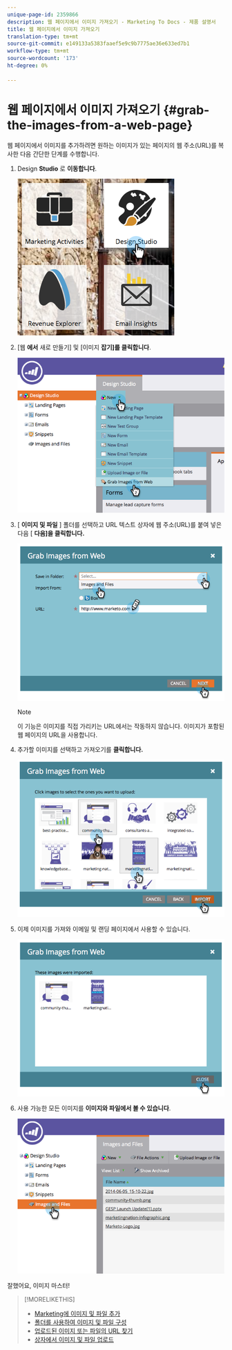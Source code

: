 ```yaml
---
unique-page-id: 2359866
description: 웹 페이지에서 이미지 가져오기 - Marketing To Docs - 제품 설명서
title: 웹 페이지에서 이미지 가져오기
translation-type: tm+mt
source-git-commit: e149133a5383faaef5e9c9b7775ae36e633ed7b1
workflow-type: tm+mt
source-wordcount: '173'
ht-degree: 0%

---
```



# 웹 페이지에서 이미지 가져오기 {#grab-the-images-from-a-web-page}

웹 페이지에서 이미지를 추가하려면 원하는 이미지가 있는 페이지의 웹 주소(URL)를 복사한 다음 간단한 단계를 수행합니다.

1. Design **Studio** 로 **이동합니다**.

   ![](assets/designstudio-2.png)

1. [웹 **에서** 새로 만들기] 및 [이미지 **잡기]를 클릭합니다**.

   ![](assets/image2014-9-16-11-3a37-3a46.png)

1. [ **이미지 및 파일** ] 폴더를 선택하고 URL 텍스트 상자에 웹 주소(URL)를 붙여 넣은 다음 [ **다음]을 클릭합니다.**

   ![](assets/image2014-9-16-11-3a37-3a55.png)

   >[!NOTE]
   >
   >이 기능은 이미지를 직접 가리키는 URL에서는 작동하지 않습니다. 이미지가 포함된 웹 페이지의 URL을 사용합니다.

1. 추가할 이미지를 선택하고 가져오기를 **클릭합니다.**

   ![](assets/image2014-9-16-11-3a38-3a3.png)

1. 이제 이미지를 가져와 이메일 및 랜딩 페이지에서 사용할 수 있습니다.

   ![](assets/image2014-9-16-11-3a38-3a9.png)

1. 사용 가능한 모든 이미지를 **이미지와 파일에서 볼 수 있습니다**.

   ![](assets/image2014-9-16-11-3a38-3a18.png)

잘했어요, 이미지 마스터!

>[!MORELIKETHIS]
>
>* [Marketing에 이미지 및 파일 추가](add-images-and-files-to-marketo.md)
>* [폴더를 사용하여 이미지 및 파일 구성](organize-your-images-and-files-using-folders.md)
>* [업로드된 이미지 또는 파일의 URL 찾기](find-the-url-of-an-uploaded-image-or-file.md)
>* [상자에서 이미지 및 파일 업로드](upload-images-and-files-from-box.md)

>



